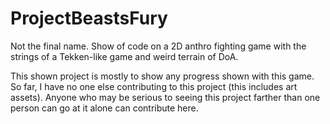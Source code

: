 # ProjectBeastsFury
Not the final name. Show of code on a 2D anthro fighting game with the strings of a Tekken-like game and weird terrain of DoA. 

This shown project is mostly to show any progress shown with this game. So far, I have no one else contributing to this project (this includes art assets). Anyone who may be serious to seeing this project farther than one person can go at it alone can contribute here.
